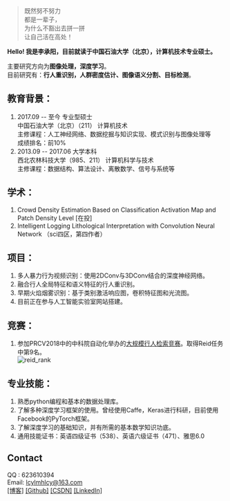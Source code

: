 > 既然努不努力  
> 都是一辈子，  
> 为什么不豁出去拼一拼  
> 让自己活在高处！

**Hello! 我是李承阳，目前就读于中国石油大学（北京），计算机技术专业硕士。**  
  
主要研究方向为**图像处理，深度学习**。  
目前研究有：**行人重识别，人群密度估计、图像语义分割、目标检测**。  

## 教育背景：
1. 2017.09 -- 至今   专业型硕士  
  中国石油大学（北京）（211）   计算机技术  
  主修课程：人工神经网络、数据挖掘与知识实现、模式识别与图像处理等  
  成绩排名：前10%  
2. 2013.09 -- 2017.06   大学本科  
  西北农林科技大学（985、211）  计算机科学与技术  
  主修课程：数据结构、算法设计、离散数学、信号与系统等  

## 学术：
1. Crowd Density Estimation Based on Classification Activation Map and Patch Density Level [在投]
2. Intelligent Logging Lithological Interpretation with Convolution Neural Network （sci四区，第四作者）

## 项目：
1. 多人暴力行为视频识别：使用2DConv与3DConv结合的深度神经网络。
2. 融合行人全局特征和语义特征的行人重识别。
3. 早期火焰烟雾识别：基于类别激活响应图，卷积特征图和光流图。
4. 目前正在参与人工智能实验室网站搭建。

## 竞赛：  
1. 参加PRCV2018中的中科院自动化举办的[大规模行人检索竞赛](http://prcv.qyhw.net.cn/pages/20)。取得Reid任务中第9名。  
![reid_rank](https://github.com/lcylmhlcy/lcylmhlcy.github.io/raw/master/img/reid_bisai.jpg)

## 专业技能：
1. 熟悉python编程和基本的数据处理库。
2. 了解多种深度学习框架的使用。曾经使用Caffe，Keras进行科研，目前使用Facebook的PyTorch框架。
3. 了解深度学习的基础知识，并有所需的基本数学知识功底。
4. 通用技能证书：英语四级证书（538）、英语六级证书（471）、雅思6.0

## Contact
QQ : 623610394  
Email: lcylmhlcy@163.com  
[[博客]](https://lcylmhlcy.github.io) 
[[Github]](http://github.com/lcylmhlcy) 
[[CSDN]](https://blog.csdn.net/qq_19598705) 
[[LinkedIn]](https://www.linkedin.com/in/%E6%89%BF%E9%98%B3-%E6%9D%8E-4717b8165/)

